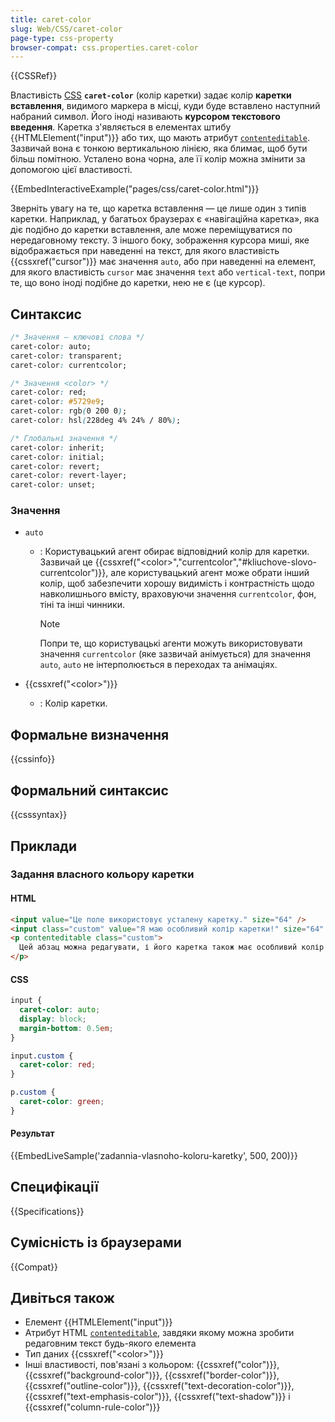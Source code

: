 ```yaml
---
title: caret-color
slug: Web/CSS/caret-color
page-type: css-property
browser-compat: css.properties.caret-color
---
```


{{CSSRef}}

Властивість [CSS](/uk/docs/Web/CSS) **`caret-color`** (колір каретки) задає колір **каретки вставлення**, видимого маркера в місці, куди буде вставлено наступний набраний символ. Його іноді називають **курсором текстового введення**. Каретка з'являється в елементах штибу {{HTMLElement("input")}} або тих, що мають атрибут [`contenteditable`](/uk/docs/Web/HTML/Global_attributes#contenteditable). Зазвичай вона є тонкою вертикальною лінією, яка блимає, щоб бути більш помітною. Усталено вона чорна, але її колір можна змінити за допомогою цієї властивості.

{{EmbedInteractiveExample("pages/css/caret-color.html")}}

Зверніть увагу на те, що каретка вставлення — це лише один з типів каретки. Наприклад, у багатьох браузерах є «навігаційна каретка», яка діє подібно до каретки вставлення, але може переміщуватися по нередаговному тексту. З іншого боку, зображення курсора миші, яке відображається при наведенні на текст, для якого властивість {{cssxref("cursor")}} має значення `auto`, або при наведенні на елемент, для якого властивість `cursor` має значення `text` або `vertical-text`, попри те, що воно іноді подібне до каретки, нею не є (це курсор).

## Синтаксис

```css
/* Значення – ключові слова */
caret-color: auto;
caret-color: transparent;
caret-color: currentcolor;

/* Значення <color> */
caret-color: red;
caret-color: #5729e9;
caret-color: rgb(0 200 0);
caret-color: hsl(228deg 4% 24% / 80%);

/* Глобальні значення */
caret-color: inherit;
caret-color: initial;
caret-color: revert;
caret-color: revert-layer;
caret-color: unset;
```

### Значення

- `auto`

  - : Користувацький агент обирає відповідний колір для каретки. Зазвичай це {{cssxref("&lt;color&gt;","currentcolor","#kliuchove-slovo-currentcolor")}}, але користувацький агент може обрати інший колір, щоб забезпечити хорошу видимість і контрастність щодо навколишнього вмісту, враховуючи значення `currentcolor`, фон, тіні та інші чинники.

    > [!NOTE]
    > Попри те, що користувацькі агенти можуть використовувати значення `currentcolor` (яке зазвичай анімується) для значення `auto`, `auto` не інтерполюється в переходах та анімаціях.

- {{cssxref("&lt;color&gt;")}}
  - : Колір каретки.

## Формальне визначення

{{cssinfo}}

## Формальний синтаксис

{{csssyntax}}

## Приклади

### Задання власного кольору каретки

#### HTML

```html
<input value="Це поле використовує усталену каретку." size="64" />
<input class="custom" value="Я маю особливий колір каретки!" size="64" />
<p contenteditable class="custom">
  Цей абзац можна редагувати, і його каретка також має особливий колір!
</p>
```

#### CSS

```css
input {
  caret-color: auto;
  display: block;
  margin-bottom: 0.5em;
}

input.custom {
  caret-color: red;
}

p.custom {
  caret-color: green;
}
```

#### Результат

{{EmbedLiveSample('zadannia-vlasnoho-koloru-karetky', 500, 200)}}

## Специфікації

{{Specifications}}

## Сумісність із браузерами

{{Compat}}

## Дивіться також

- Елемент {{HTMLElement("input")}}
- Атрибут HTML [`contenteditable`](/uk/docs/Web/HTML/Global_attributes#contenteditable), завдяки якому можна зробити редаговним текст будь-якого елемента
- Тип даних {{cssxref("&lt;color&gt;")}}
- Інші властивості, пов'язані з кольором: {{cssxref("color")}}, {{cssxref("background-color")}}, {{cssxref("border-color")}}, {{cssxref("outline-color")}}, {{cssxref("text-decoration-color")}}, {{cssxref("text-emphasis-color")}}, {{cssxref("text-shadow")}} і {{cssxref("column-rule-color")}}
